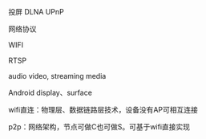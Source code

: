 投屏 DLNA UPnP

网络协议

WIFI

RTSP

audio video, streaming media

Android display、surface 

wifi直连：物理层、数据链路层技术，设备没有AP可相互连接

p2p：网络架构，节点可做C也可做S。可基于wifi直接实现

